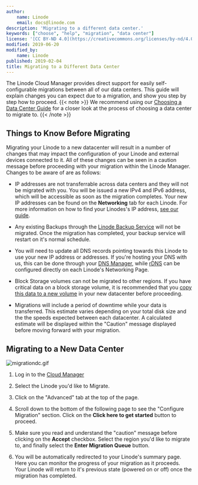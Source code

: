 ```yaml
---
author:
    name: Linode
    email: docs@linode.com
description: 'Migrating to a different data center.'
keywords: ["choose", "help", "migration", "data center"]
license: '[CC BY-ND 4.0](https://creativecommons.org/licenses/by-nd/4.0)'
modified: 2019-06-20
modified_by:
    name: Linode
published: 2019-02-04
title: Migrating to a Different Data Center
---
```


The Linode Cloud Manager provides direct support for easily self-configurable migrations between all of our data centers. This guide will explain changes you can expect due to a migration, and show you step by step how to proceed.
{{< note >}}
We recommend using our [Choosing a Data Center Guide](/docs/platform/how-to-choose-a-data-center/) for a closer look at the process of choosing a data center to migrate to.
{{< /note >}}

## Things to Know Before Migrating

Migrating your Linode to a new datacenter will result in a number of changes that may impact the configuration of your Linode and external devices connected to it. All of these changes can be seen in a caution message before proceeding with your migration within the Linode Manager. Changes to be aware of are as follows:

- IP addresses are not transferrable across data centers and they will not be migrated with you. You will be issued a new IPv4 and IPv6 address, which will be accessible as soon as the migration completes. Your new IP addresses can be found on the **Networking** tab for each Linode. For more information on how to find your Linodes's IP address, [see our guide](https://www.linode.com/docs/quick-answers/linode-platform/find-your-linodes-ip-address/).

- Any existing Backups through the [Linode Backup Service](/docs/platform/disk-images/linode-backup-service/) will not be migrated. Once the migration has completed, your backup service will restart on it's normal schedule.

- You will need to update all DNS records pointing towards this Linode to use your new IP address or addresses. If you're hosting your DNS with us, this can be done through your [DNS Manager](https://www.linode.com/docs/platform/manager/dns-manager/), while [rDNS](https://www.linode.com/docs/networking/dns/configure-your-linode-for-reverse-dns/) can be configured directly on each Linode's Networking Page.

- Block Storage volumes can not be migrated to other regions. If you have critical data on a block storage volume, it is recommended that you [copy this data to a new volume](/docs/security/data-portability/download-files-from-your-linode/) in your new datacenter before proceeding.

- Migrations will include a period of downtime while your data is transferred. This estimate varies depending on your total disk size and the the speeds expected between each datacenter. A calculated estimate will be displayed within the "Caution" message displayed before moving forward with your migration.

## Migrating to a New Data Center

![migrationdc.gif](migrationdc.gif)

1. Log in to the [Cloud Manager](https://www.cloud.linode.com)

1. Select the Linode you'd like to Migrate.

2. Click on the "Advanced" tab at the top of the page.

3. Scroll down to the bottom of the following page to see the "Configure Migration" section. Click on the **Click here to get started** button to proceed.

4. Make sure you read and understand the "caution" message before clicking on the **Accept** checkbox. Select the region you'd like to migrate to, and finally select the **Enter Migration Queue** button.

5. You will be automatically redirected to your Linode's summary page. Here you can monitor the progress of your migration as it proceeds. Your Linode will return to it's previous state (powered on or off) once the migration has completed.
